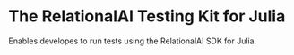 # The RelationalAI Testing Kit for Julia

Enables developes to run tests using the RelationalAI SDK for Julia.

